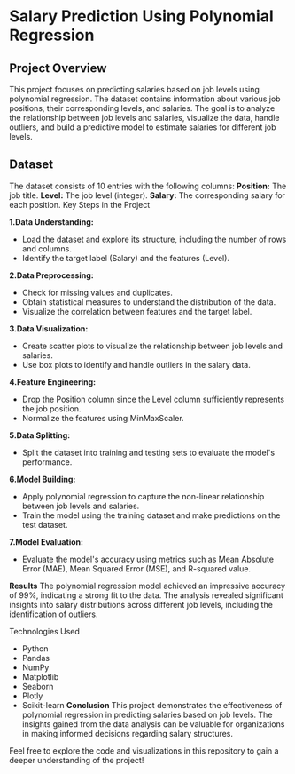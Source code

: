 # Salary Prediction Using Polynomial Regression
## Project Overview
This project focuses on predicting salaries based on job levels using polynomial regression.
The dataset contains information about various job positions, their corresponding levels, and salaries.
The goal is to analyze the relationship between job levels and salaries, visualize the data, handle outliers, and build a predictive model to estimate salaries for different job levels.

## Dataset
The dataset consists of 10 entries with the following columns:
**Position:** The job title.
**Level:** The job level (integer).
**Salary:** The corresponding salary for each position.
Key Steps in the Project

**1.Data Understanding:**
- Load the dataset and explore its structure, including the number of rows and columns.
- Identify the target label (Salary) and the features (Level).
  
**2.Data Preprocessing:**
- Check for missing values and duplicates.
- Obtain statistical measures to understand the distribution of the data.
- Visualize the correlation between features and the target label.
  
**3.Data Visualization:**
- Create scatter plots to visualize the relationship between job levels and salaries.
- Use box plots to identify and handle outliers in the salary data.
  
**4.Feature Engineering:**
- Drop the Position column since the Level column sufficiently represents the job position.
- Normalize the features using MinMaxScaler.

**5.Data Splitting:**
- Split the dataset into training and testing sets to evaluate the model's performance.

**6.Model Building:**
- Apply polynomial regression to capture the non-linear relationship between job levels and salaries.
- Train the model using the training dataset and make predictions on the test dataset.
  
**7.Model Evaluation:**
- Evaluate the model's accuracy using metrics such as Mean Absolute Error (MAE), Mean Squared Error (MSE), and R-squared value.
  
**Results**
The polynomial regression model achieved an impressive accuracy of 99%, indicating a strong fit to the data. The analysis revealed significant insights into salary distributions across different job levels, including the identification of outliers.

Technologies Used
- Python
- Pandas
- NumPy
- Matplotlib
- Seaborn
- Plotly
- Scikit-learn
**Conclusion**
This project demonstrates the effectiveness of polynomial regression in predicting salaries based on job levels. The insights gained from the data analysis can be valuable for organizations in making informed decisions regarding salary structures.

Feel free to explore the code and visualizations in this repository to gain a deeper understanding of the project!
